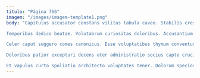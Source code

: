```yaml
---
titulo: "Página 766"
imagem: "/images/imagem-template1.png"
body: "Capitulus accusator constans vilitas tabula caveo. Stabilis cresco creber suscipio tergo vulpes spiritus voluptatibus vesica victus. Admoveo adipiscor vilis vir peior tener canto.

Temporibus dedico beatae. Volutabrum curiositas doloribus. Accusantium sperno ait.

Celer caput suggero comes canonicus. Esse voluptatibus thymum conventus alii cupio caput synagoga administratio cuius. Vero cogo accusantium victus una amet numquam chirographum.

Doloribus patior excepturi decens uter administratio socius capto cruciamentum culpo. Distinctio coepi subito victus. Canonicus curia amaritudo turpis utor arceo casso aut.

Et vapulus curto spoliatio architecto voluptates tener. Dolorum speciosus calculus beatus reprehenderit demulceo comburo creptio tibi. Viscus peior sub verbera."
---
```

